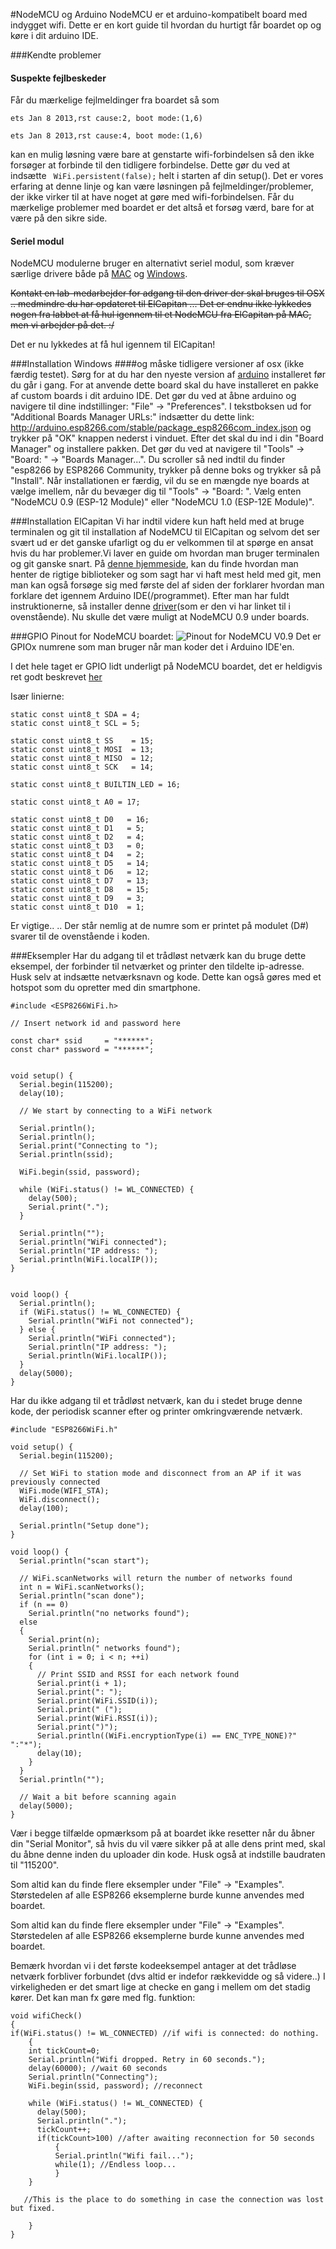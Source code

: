 #NodeMCU og Arduino
NodeMCU er et arduino-kompatibelt board med indygget wifi. Dette er en kort guide til hvordan du hurtigt får boardet op og køre i dit arduino IDE.

###Kendte problemer

#### Suspekte fejlbeskeder

Får du mærkelige fejlmeldinger fra boardet så som 

```
ets Jan 8 2013,rst cause:2, boot mode:(1,6)

ets Jan 8 2013,rst cause:4, boot mode:(1,6)
```


kan en mulig løsning være bare at genstarte wifi-forbindelsen så den ikke forsøger at forbinde til den tidligere forbindelse. Dette gør du ved at indsætte ``` WiFi.persistent(false);``` helt i starten af din setup(). Det er vores erfaring at denne linje og kan være løsningen på fejlmeldinger/problemer, der ikke virker til at have noget at gøre med wifi-forbindelsen. Får du mærkelige problemer med boardet er det altså et forsøg værd, bare for at være på den sikre side. 


#### Seriel modul

NodeMCU modulerne bruger en alternativt seriel modul, som kræver særlige drivere både på [MAC](http://blog.sengotta.net/signed-mac-os-driver-for-winchiphead-ch340-serial-bridge/) og [Windows](http://www.wch.cn/download/CH341SER_EXE.html). 


~~Kontakt en lab-medarbejder for adgang til den driver der skal bruges til OSX .. medmindre du har opdateret til ElCapitan ... Det er endnu ikke lykkedes nogen fra labbet at få hul igennem til et NodeMCU fra ElCapitan på MAC, men vi arbejder på det. :/~~

Det er nu lykkedes at få hul igennem til ElCapitan!


###Installation Windows 
####og måske tidligere versioner af osx (ikke færdig testet).
Sørg for at du har den nyeste version af [arduino](https://www.arduino.cc/en/Main/Software) installeret før du går i gang.
For at anvende dette board skal du have installeret en pakke af custom boards i dit arduino IDE. Det gør du ved at åbne arduino og navigere til dine indstillinger: "File" -> "Preferences". I tekstboksen ud for "Additional Boards Manager URLs:" indsætter du dette link: http://arduino.esp8266.com/stable/package_esp8266com_index.json og trykker på "OK" knappen nederst i vinduet.
Efter det skal du ind i din "Board Manager" og installere pakken. Det gør du ved at navigere til "Tools" -> "Board: " -> "Boards Manager...". Du scroller så ned indtil du finder "esp8266 by ESP8266 Community, trykker på denne boks og trykker så på "Install". Når installationen er færdig, vil du se en mængde nye boards at vælge imellem, når du bevæger dig til "Tools" -> "Board: ". Vælg enten "NodeMCU 0.9 (ESP-12 Module)" eller "NodeMCU 1.0 (ESP-12E Module)".

###Installation ElCapitan
Vi har indtil videre kun haft held med at bruge terminalen og git til installation af NodeMCU til ElCapitan og selvom det ser svært ud er det ganske ufarligt og du er velkommen til at spørge en ansat hvis du har problemer.Vi laver en guide om hvordan man bruger terminalen og git ganske snart. 
På [denne hjemmeside](http://esp8266.github.io/Arduino/versions/2.1.0/doc/installing.html#boards-manager), kan du finde hvordan man henter de rigtige biblioteker og som sagt har vi haft mest held med git, men man kan også forsøge sig med første del af siden der forklarer hvordan man forklare det igennem Arduino IDE(/programmet).
Efter man har fuldt instruktionerne, så installer denne [driver](http://blog.sengotta.net/signed-mac-os-driver-for-winchiphead-ch340-serial-bridge/)(som er den vi har linket til i ovenstående).
Nu skulle det være muligt at NodeMCU 0.9 under boards.


###GPIO
Pinout for NodeMCU boardet:
![Pinout for NodeMCU V0.9](http://ddlab.dk/Node-MCU-Pin-Out-Diagram1.png)
Det er GPIOx numrene som man bruger når man koder det i Arduino IDE'en.

I det hele taget er GPIO lidt underligt på NodeMCU boardet, det er heldigvis ret godt beskrevet [her](https://github.com/esp8266/Arduino/blob/master/variants/nodemcu/pins_arduino.h#L37-L59)

Især linierne:

```
static const uint8_t SDA = 4;
static const uint8_t SCL = 5;

static const uint8_t SS    = 15;
static const uint8_t MOSI  = 13;
static const uint8_t MISO  = 12;
static const uint8_t SCK   = 14;

static const uint8_t BUILTIN_LED = 16;

static const uint8_t A0 = 17;

static const uint8_t D0   = 16;
static const uint8_t D1   = 5;
static const uint8_t D2   = 4;
static const uint8_t D3   = 0;
static const uint8_t D4   = 2;
static const uint8_t D5   = 14;
static const uint8_t D6   = 12;
static const uint8_t D7   = 13;
static const uint8_t D8   = 15;
static const uint8_t D9   = 3;
static const uint8_t D10  = 1;
```
Er vigtige.. .. Der står nemlig at de numre som er printet på modulet (D#) svarer til de ovenstående i koden.

###Eksempler
Har du adgang til et trådløst netværk kan du bruge dette eksempel, der forbinder til netværket og printer den tildelte ip-adresse. Husk selv at indsætte netværksnavn og kode. Dette kan også gøres med et hotspot som du opretter med din smartphone.

```
#include <ESP8266WiFi.h>

// Insert network id and password here

const char* ssid     = "******";
const char* password = "******";


void setup() {
  Serial.begin(115200);
  delay(10);

  // We start by connecting to a WiFi network

  Serial.println();
  Serial.println();
  Serial.print("Connecting to ");
  Serial.println(ssid);

  WiFi.begin(ssid, password);

  while (WiFi.status() != WL_CONNECTED) {
    delay(500);
    Serial.print(".");
  }

  Serial.println("");
  Serial.println("WiFi connected");
  Serial.println("IP address: ");
  Serial.println(WiFi.localIP());
}


void loop() {
  Serial.println();
  if (WiFi.status() != WL_CONNECTED) {
    Serial.println("WiFi not connected");
  } else {
    Serial.println("WiFi connected");
    Serial.println("IP address: ");
    Serial.println(WiFi.localIP());
  }
  delay(5000);
}
```

Har du ikke adgang til et trådløst netværk, kan du i stedet bruge denne kode, der periodisk scanner efter og printer omkringværende netværk.

```
#include "ESP8266WiFi.h"

void setup() {
  Serial.begin(115200);

  // Set WiFi to station mode and disconnect from an AP if it was previously connected
  WiFi.mode(WIFI_STA);
  WiFi.disconnect();
  delay(100);

  Serial.println("Setup done");
}

void loop() {
  Serial.println("scan start");

  // WiFi.scanNetworks will return the number of networks found
  int n = WiFi.scanNetworks();
  Serial.println("scan done");
  if (n == 0)
    Serial.println("no networks found");
  else
  {
    Serial.print(n);
    Serial.println(" networks found");
    for (int i = 0; i < n; ++i)
    {
      // Print SSID and RSSI for each network found
      Serial.print(i + 1);
      Serial.print(": ");
      Serial.print(WiFi.SSID(i));
      Serial.print(" (");
      Serial.print(WiFi.RSSI(i));
      Serial.print(")");
      Serial.println((WiFi.encryptionType(i) == ENC_TYPE_NONE)?" ":"*");
      delay(10);
    }
  }
  Serial.println("");

  // Wait a bit before scanning again
  delay(5000);
}
```

Vær i begge tilfælde opmærksom på at boardet ikke resetter når du åbner din "Serial Monitor", så hvis du vil være sikker på at alle dens print med, skal du åbne denne inden du uploader din kode. Husk også at indstille baudraten til "115200".


Som altid kan du finde flere eksempler under "File" -> "Examples". Størstedelen af alle ESP8266 eksemplerne burde kunne anvendes med boardet. 

Som altid kan du finde flere eksempler under "File" -> "Examples". Størstedelen af alle ESP8266 eksemplerne burde kunne anvendes med boardet.

Bemærk hvordan vi i det første kodeeksempel antager at det trådløse netværk forbliver forbundet (dvs altid er indefor rækkevidde og så videre..) I virkeligheden er det smart lige at checke en gang i mellem om det stadig kører. Det kan man fx gøre med flg. funktion:
```
void wifiCheck()
{
if(WiFi.status() != WL_CONNECTED) //if wifi is connected: do nothing.
	{
  	int tickCount=0;
  	Serial.println("Wifi dropped. Retry in 60 seconds.");
	delay(60000); //wait 60 seconds
  	Serial.println("Connecting");
	WiFi.begin(ssid, password); //reconnect

  	while (WiFi.status() != WL_CONNECTED) {
      delay(500);
      Serial.println(".");
      tickCount++;
      if(tickCount>100) //after awaiting reconnection for 50 seconds
    	  {
          Serial.println("Wifi fail...");
          while(1); //Endless loop...
      	  }
   	}

   //This is the place to do something in case the connection was lost but fixed.

	}
}
```